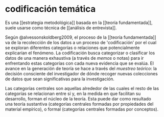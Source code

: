 # codificación temática
Es una [[estrategia metodológica]] basada en la [[teoría fundamentada]], suele usarse como técnica de [[análisis de entrevista]].

Según @alvessonskoldberg2009, el proceso de la [[teoría fundamentada]] va de la recolección de los datos a un proceso de 'codificación' por el cual se exploran diferentes categorías o relaciones que potencialmente explicarían el fenómeno. La codificación busca categorizar o clasificar los datos de una manera exhaustiva (a través de *memos* o notas) para ir enfrentando estas categorías con cada nueva evidencia que se evalúa. El avance en la generación de teoría se hace a través del *muestreo teórico*: la decisión consciente del investigador de dónde recoger nuevas colecciones de datos que sean significativas para la investigación.

Las categorías centrales son aquellas alrededor de las cuales el resto de las categorías se relacionan entre sí y, en la medida en que facilitan su desarrollo, forman el núcleo de la teoría. Esta puede dar como resultado una teoría sustantiva (categorías centrales formadas por propiedades del material empírico), o formal (categorías centrales formadas por conceptos).

